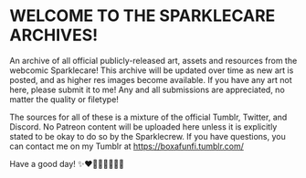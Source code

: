 # WELCOME TO THE SPARKLECARE ARCHIVES!
An archive of all official publicly-released art, assets and resources from the webcomic Sparklecare! This archive will be updated over time as new art is posted, and as higher res images become available. If you have any art not here, please submit it to me! Any and all submissions are appreciated, no matter the quality or filetype!

The sources for all of these is a mixture of the official Tumblr, Twitter, and Discord. No Patreon content will be uploaded here unless it is explicitly stated to be okay to do so by the Sparklecrew. If you have questions, you can contact me on my Tumblr at https://boxafunfi.tumblr.com/

Have a good day! ✨❤️🧡💛💚💙💜✨
